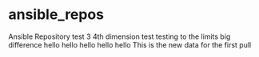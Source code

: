 # ansible_repos
Ansible Repository
test 3
 4th dimension test
testing to the limits
big difference
hello
hello
hello
hello
hello
This is the new data for the first pull
